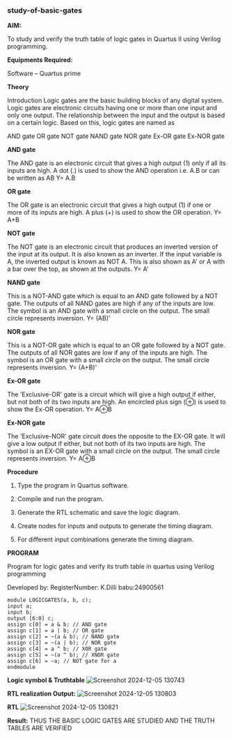 ### study-of-basic-gates

**AIM:** 

To study and verify the truth table of logic gates in Quartus II using Verilog programming.

**Equipments Required:**

Software – Quartus prime 

**Theory**

Introduction Logic gates are the basic building blocks of any digital system. Logic gates are electronic circuits having one or more than one input and only one output. The relationship between the input and the output is based on a certain logic. Based on this, logic gates are named as

AND gate OR gate NOT gate NAND gate NOR gate Ex-OR gate Ex-NOR gate

**AND gate**

The AND gate is an electronic circuit that gives a high output (1) only if all its inputs are high. A dot (.) is used to show the AND operation i.e. A.B or can be written as AB
Y= A.B

**OR gate** 

The OR gate is an electronic circuit that gives a high output (1) if one or more of its inputs are high. A plus (+) is used to show the OR operation.
Y= A+B

**NOT gate**

The NOT gate is an electronic circuit that produces an inverted version of the input at its output. It is also known as an inverter. If the input variable is A, the inverted output is known as NOT A. This is also shown as A' or A with a bar over the top, as shown at the outputs.
Y= A'

**NAND gate**

This is a NOT-AND gate which is equal to an AND gate followed by a NOT gate. The outputs of all NAND gates are high if any of the inputs are low. The symbol is an AND gate with a small circle on the output. The small circle represents inversion.
Y= (AB)’

**NOR gate**

This is a NOT-OR gate which is equal to an OR gate followed by a NOT gate. The outputs of all NOR gates are low if any of the inputs are high. The symbol is an OR gate with a small circle on the output. The small circle represents inversion.
Y= (A+B)’

**Ex-OR gate**

The 'Exclusive-OR' gate is a circuit which will give a high output if either, but not both of its two inputs are high. An encircled plus sign (⊕) is used to show the Ex-OR operation.
Y= A⊕B

**Ex-NOR gate**

The 'Exclusive-NOR' gate circuit does the opposite to the EX-OR gate. It will give a low output if either, but not both of its two inputs are high. The symbol is an EX-OR gate with a small circle on the output. The small circle represents inversion.
Y= A⊕B

**Procedure** 

1.	Type the program in Quartus software.

2.	Compile and run the program.

3.	Generate the RTL schematic and save the logic diagram.

4.	Create nodes for inputs and outputs to generate the timing diagram.

5.	For different input combinations generate the timing diagram.


**PROGRAM**


Program for logic gates and verify its truth table in quartus using Verilog programming

 Developed by: RegisterNumber: K.Dilli babu:24900561
 ~~~
 module LOGICGATES(a, b, c);
input a;
input b;
output [6:0] c;
assign c[0] = a & b; // AND gate
assign c[1] = a | b; // OR gate
assign c[2] = ~(a & b); // NAND gate
assign c[3] = ~(a | b); // NOR gate
assign c[4] = a ^ b; // XOR gate
assign c[5] = ~(a ^ b); // XNOR gate
assign c[6] = ~a; // NOT gate for a
endmodule
~~~
 
**Logic symbol & Truthtable**
![Screenshot 2024-12-05 130743](https://github.com/user-attachments/assets/6f15ed25-a117-43eb-bdb0-d0490b937c8d)

**RTL realization Output:** 
![Screenshot 2024-12-05 130803](https://github.com/user-attachments/assets/23cc2e90-9972-4501-a2c6-0e3b6a82f1ec)

**RTL**
![Screenshot 2024-12-05 130821](https://github.com/user-attachments/assets/4c48d5ec-5938-4ac3-bcd4-63ed65c3a05c)


**Result:**
THUS THE BASIC LOGIC GATES ARE STUDIED AND THE TRUTH TABLES ARE VERIFIED

